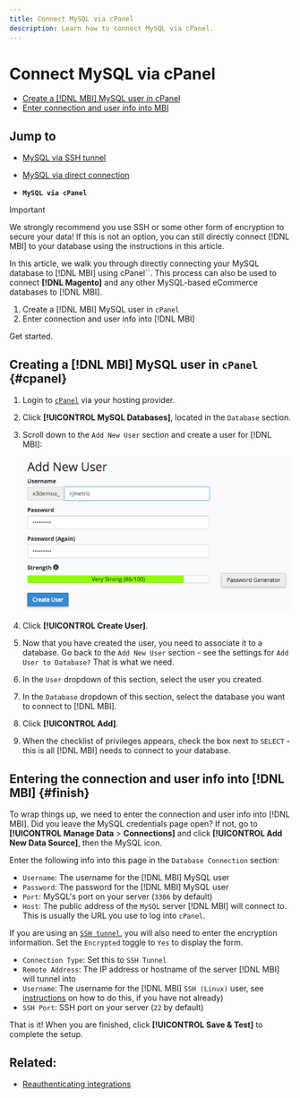 ```yaml
---
title: Connect MySQL via cPanel
description: Learn how to connect MySQL via cPanel.
---
```

# Connect MySQL via cPanel

* [Create a [!DNL MBI] MySQL user in cPanel](#cpanel)
* [Enter connection and user info into MBI](#finish)

## Jump to

* [MySQL via SSH tunnel](../integrations/mysql-via-ssh-tunnel.md)
* [MySQL via direct connection](../integrations/mysql-via-a-direct-connection.md)

* **`MySQL via cPanel`**

>[!IMPORTANT]
>
>We strongly recommend you use SSH or some other form of encryption to secure your data! If this is not an option, you can still directly connect [!DNL MBI] to your database using the instructions in this article.

In this article, we walk you through directly connecting your MySQL database to [!DNL MBI] using cPanel``. This process can also be used to connect **[!DNL Magento]** and any other MySQL-based eCommerce databases to [!DNL MBI].

1. Create a [!DNL MBI] MySQL user in `cPanel`
1. Enter connection and user info into [!DNL MBI]

Get started.

## Creating a [!DNL MBI] MySQL user in `cPanel` {#cpanel}

1. Login to [`cPanel`](../../../data-analyst/importing-data/integrations/mysql-via-cpanel.md) via your hosting provider.
1. Click **[!UICONTROL MySQL Databases]**, located in the `Database` section.
1. Scroll down to the `Add New User` section and create a user for [!DNL MBI]:

     ![](../../../assets/create-mbi-mysql-user-cpanel.png)

1. Click **[!UICONTROL Create User]**.
1. Now that you have created the user, you need to associate it to a database. Go back to the `Add New User` section - see the settings for `Add User to Database?` That is what we need.
1. In the `User` dropdown of this section, select the user you created.
1. In the `Database` dropdown of this section, select the database you want to connect to [!DNL MBI].
1. Click **[!UICONTROL Add]**.
1. When the checklist of privileges appears, check the box next to `SELECT` - this is all [!DNL MBI] needs to connect to your database.

## Entering the connection and user info into [!DNL MBI] {#finish}

To wrap things up, we need to enter the connection and user info into [!DNL MBI]. Did you leave the MySQL credentials page open? If not, go to **[!UICONTROL Manage Data** > **Connections]** and click **[!UICONTROL Add New Data Source]**, then the MySQL icon.

Enter the following info into this page in the `Database Connection` section:

* `Username`: The username for the [!DNL MBI] MySQL user
* `Password`: The password for the [!DNL MBI] MySQL user
* `Port`: MySQL's port on your server (`3306` by default)
* `Host`: The public address of the `MySQL` server [!DNL MBI] will connect to. This is usually the URL you use to log into `cPanel`.

If you are using an [`SSH tunnel`](../integrations/mysql-via-ssh-tunnel.md), you will also need to enter the encryption information. Set the `Encrypted` toggle to `Yes` to display the form.

* `Connection Type`: Set this to `SSH Tunnel`
* `Remote Address`: The IP address or hostname of the server [!DNL MBI] will tunnel into
* `Username`: The username for the [!DNL MBI] `SSH (Linux)` user, see [instructions](../../../data-analyst/importing-data/integrations/mysql-via-ssh-tunnel.md) on how to do this, if you have not already)
* `SSH Port`: SSH port on your server (`22` by default)

That is it! When you are finished, click **[!UICONTROL Save & Test]** to complete the setup.

## Related:

* [Reauthenticating integrations](https://support.magento.com/hc/en-us/articles/360016733151)
